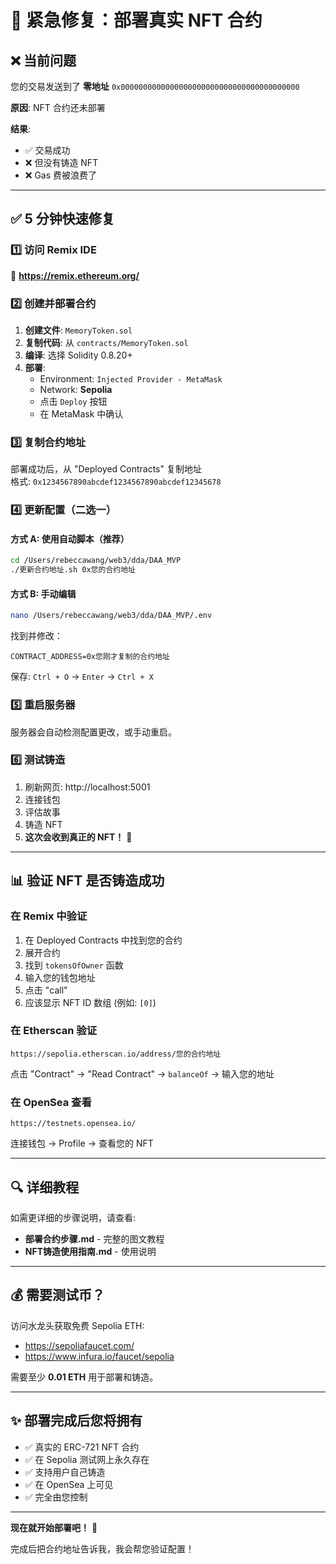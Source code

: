 # 🚨 紧急修复：部署真实 NFT 合约

## ❌ 当前问题

您的交易发送到了 **零地址** `0x0000000000000000000000000000000000000000`

**原因**: NFT 合约还未部署

**结果**: 
- ✅ 交易成功
- ❌ 但没有铸造 NFT
- ❌ Gas 费被浪费了

---

## ✅ 5 分钟快速修复

### 1️⃣ 访问 Remix IDE

🔗 **https://remix.ethereum.org/**

### 2️⃣ 创建并部署合约

1. **创建文件**: `MemoryToken.sol`
2. **复制代码**: 从 `contracts/MemoryToken.sol`
3. **编译**: 选择 Solidity 0.8.20+
4. **部署**: 
   - Environment: `Injected Provider - MetaMask`
   - Network: **Sepolia**
   - 点击 `Deploy` 按钮
   - 在 MetaMask 中确认

### 3️⃣ 复制合约地址

部署成功后，从 "Deployed Contracts" 复制地址  
格式: `0x1234567890abcdef1234567890abcdef12345678`

### 4️⃣ 更新配置（二选一）

#### 方式 A: 使用自动脚本（推荐）

```bash
cd /Users/rebeccawang/web3/dda/DAA_MVP
./更新合约地址.sh 0x您的合约地址
```

#### 方式 B: 手动编辑

```bash
nano /Users/rebeccawang/web3/dda/DAA_MVP/.env
```

找到并修改：
```
CONTRACT_ADDRESS=0x您刚才复制的合约地址
```

保存: `Ctrl + O` → `Enter` → `Ctrl + X`

### 5️⃣ 重启服务器

服务器会自动检测配置更改，或手动重启。

### 6️⃣ 测试铸造

1. 刷新网页: http://localhost:5001
2. 连接钱包
3. 评估故事
4. 铸造 NFT
5. **这次会收到真正的 NFT！** 🎉

---

## 📊 验证 NFT 是否铸造成功

### 在 Remix 中验证

1. 在 Deployed Contracts 中找到您的合约
2. 展开合约
3. 找到 `tokensOfOwner` 函数
4. 输入您的钱包地址
5. 点击 "call"
6. 应该显示 NFT ID 数组 (例如: `[0]`)

### 在 Etherscan 验证

```
https://sepolia.etherscan.io/address/您的合约地址
```

点击 "Contract" → "Read Contract" → `balanceOf` → 输入您的地址

### 在 OpenSea 查看

```
https://testnets.opensea.io/
```

连接钱包 → Profile → 查看您的 NFT

---

## 🔍 详细教程

如需更详细的步骤说明，请查看:
- **部署合约步骤.md** - 完整的图文教程
- **NFT铸造使用指南.md** - 使用说明

---

## 💰 需要测试币？

访问水龙头获取免费 Sepolia ETH:
- https://sepoliafaucet.com/
- https://www.infura.io/faucet/sepolia

需要至少 **0.01 ETH** 用于部署和铸造。

---

## ✨ 部署完成后您将拥有

- ✅ 真实的 ERC-721 NFT 合约
- ✅ 在 Sepolia 测试网上永久存在
- ✅ 支持用户自己铸造
- ✅ 在 OpenSea 上可见
- ✅ 完全由您控制

---

**现在就开始部署吧！** 🚀

完成后把合约地址告诉我，我会帮您验证配置！

